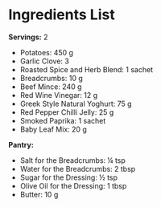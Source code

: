 # Ingredients List

**Servings:** 2

- Potatoes: 450 g
- Garlic Clove: 3
- Roasted Spice and Herb Blend: 1 sachet
- Breadcrumbs: 10 g
- Beef Mince: 240 g
- Red Wine Vinegar: 12 g
- Greek Style Natural Yoghurt: 75 g
- Red Pepper Chilli Jelly: 25 g
- Smoked Paprika: 1 sachet
- Baby Leaf Mix: 20 g

**Pantry:**
- Salt for the Breadcrumbs: ¼ tsp
- Water for the Breadcrumbs: 2 tbsp
- Sugar for the Dressing: ½ tsp
- Olive Oil for the Dressing: 1 tbsp
- Butter: 10 g